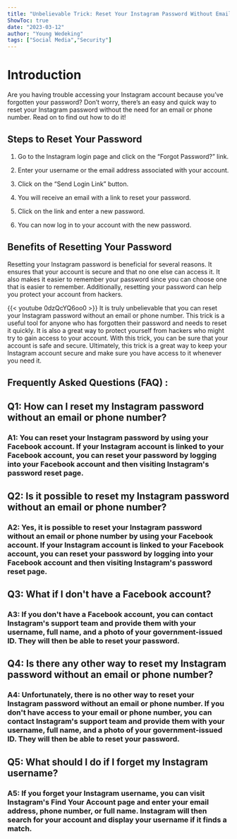 ```yaml
---
title: "Unbelievable Trick: Reset Your Instagram Password Without Email or Phone Number!"
ShowToc: true 
date: "2023-03-12"
author: "Young Wedeking" 
tags: ["Social Media","Security"]
---
```

# Introduction

Are you having trouble accessing your Instagram account because you’ve forgotten your password? Don’t worry, there’s an easy and quick way to reset your Instagram password without the need for an email or phone number. Read on to find out how to do it!

## Steps to Reset Your Password

1. Go to the Instagram login page and click on the “Forgot Password?” link.

2. Enter your username or the email address associated with your account.

3. Click on the “Send Login Link” button.

4. You will receive an email with a link to reset your password.

5. Click on the link and enter a new password.

6. You can now log in to your account with the new password.

## Benefits of Resetting Your Password

Resetting your Instagram password is beneficial for several reasons. It ensures that your account is secure and that no one else can access it. It also makes it easier to remember your password since you can choose one that is easier to remember. Additionally, resetting your password can help you protect your account from hackers.

{{< youtube 0dzQcYQ6oo0 >}} 
It is truly unbelievable that you can reset your Instagram password without an email or phone number. This trick is a useful tool for anyone who has forgotten their password and needs to reset it quickly. It is also a great way to protect yourself from hackers who might try to gain access to your account. With this trick, you can be sure that your account is safe and secure. Ultimately, this trick is a great way to keep your Instagram account secure and make sure you have access to it whenever you need it.

## Frequently Asked Questions (FAQ) :
<h2>Q1: How can I reset my Instagram password without an email or phone number?</h2>

<h3>A1: You can reset your Instagram password by using your Facebook account. If your Instagram account is linked to your Facebook account, you can reset your password by logging into your Facebook account and then visiting Instagram's password reset page.</h3>

<h2>Q2: Is it possible to reset my Instagram password without an email or phone number?</h2>

<h3>A2: Yes, it is possible to reset your Instagram password without an email or phone number by using your Facebook account. If your Instagram account is linked to your Facebook account, you can reset your password by logging into your Facebook account and then visiting Instagram's password reset page.</h3>

<h2>Q3: What if I don't have a Facebook account?</h2>

<h3>A3: If you don't have a Facebook account, you can contact Instagram's support team and provide them with your username, full name, and a photo of your government-issued ID. They will then be able to reset your password.</h3>

<h2>Q4: Is there any other way to reset my Instagram password without an email or phone number?</h2>

<h3>A4: Unfortunately, there is no other way to reset your Instagram password without an email or phone number. If you don't have access to your email or phone number, you can contact Instagram's support team and provide them with your username, full name, and a photo of your government-issued ID. They will then be able to reset your password.</h3>

<h2>Q5: What should I do if I forget my Instagram username?</h2>

<h3>A5: If you forget your Instagram username, you can visit Instagram's Find Your Account page and enter your email address, phone number, or full name. Instagram will then search for your account and display your username if it finds a match.</h3>


